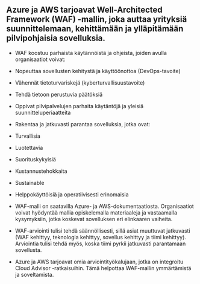## Azure ja AWS tarjoavat Well-Architected Framework (WAF) -mallin, joka auttaa yrityksiä suunnittelemaan, kehittämään ja ylläpitämään pilvipohjaisia sovelluksia.

-  WAF koostuu parhaista käytännöistä ja ohjeista, joiden avulla organisaatiot voivat:
  - Nopeuttaa sovellusten kehitystä ja käyttöönottoa (DevOps-tavoite)
  - Vähennät tietoturvariskejä (kyberturvallisuustavoite)
  - Tehdä tietoon perustuvia päätöksiä
  - Oppivat pilvipalvelujen parhaita käytäntöjä ja yleisiä suunnitteluperiaatteita
  - Rakentaa ja jatkuvasti parantaa sovelluksia, jotka ovat:
  - Turvallisia
  - Luotettavia
  - Suorituskykyisiä
  - Kustannustehokkaita
  - Sustainable
  - Helppokäyttöisiä ja operatiivisesti erinomaisia

- WAF-malli on saatavilla Azure- ja AWS-dokumentaatiosta. Organisaatiot voivat hyödyntää mallia opiskelemalla materiaaleja ja vastaamalla kysymyksiin, jotka koskevat sovelluksen eri elinkaaren vaiheita.

- WAF-arviointi tulisi tehdä säännöllisesti, sillä asiat muuttuvat jatkuvasti (WAF kehittyy, teknologia kehittyy, sovellus kehittyy ja tiimi kehittyy). Arviointia tulisi tehdä myös, koska tiimi pyrkii jatkuvasti parantamaan sovellusta.

- Azure ja AWS tarjoavat omia arviointityökalujaan, jotka on integroitu Cloud Advisor -ratkaisuihin. Tämä helpottaa WAF-mallin ymmärtämistä ja soveltamista.





